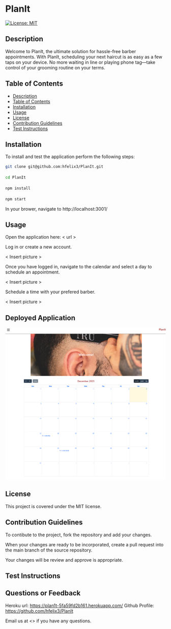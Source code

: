 # PlanIt

  [![License: MIT](https://img.shields.io/badge/License-MIT-yellow.svg)](https://choosealicense.com/licenses/mit/)

## Description

Welcome to PlanIt, the ultimate solution for hassle-free barber appointments. With PlanIt, scheduling your next haircut is as easy as a few taps on your device. No more waiting in line or playing phone tag—take control of your grooming routine on your terms.

## Table of Contents

* [Description](#Description)
* [Table of Contents](#table-of-contents)
* [Installation](#installation)
* [Usage](#Usage)
* [License](#License)
* [Contribution Guidelines](#contribution-guidelines)
* [Test Instructions](#test-instructions)

## Installation

To install and test the application perform the following steps:

```Bash
git clone git@github.com:hfelix3/PlanIt.git

cd PlanIt

npm install 

npm start

```

In your brower, navigate to http://localhost:3001/


## Usage

Open the application here: < url >

Log in or create a new account.

< Insert picture >

Once you have logged in, navigate to the calendar and select a day to schedule an appointment.

< Insert picture >

Schedule a time with your prefered barber.

< Insert picture >


## Deployed Application

![Image](./public/images/localhost_3001.png)
## License

This project is covered under the MIT license.

## Contribution Guidelines

To contibute to the project, fork the repository and add your changes. 

When your changes are ready to be incorporated, create a pull request into the main branch of the source repository.

Your changes will be review and approve is appropriate. 

## Test Instructions



## Questions or Feedback

Heroku url: https://plan1t-5fa59fd2b161.herokuapp.com/
Github Profile: <https://github.com/hfelix3/PlanIt>

Email us at <> if you have any questions.
